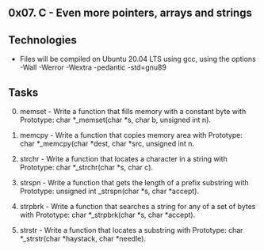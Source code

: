 ## 0x07. C - Even more pointers, arrays and strings

## Technologies
* Files will be compiled on Ubuntu 20.04 LTS using gcc, using the options -Wall -Werror -Wextra -pedantic -std=gnu89
## Tasks

0. memset - Write a function that fills memory with a constant byte with
Prototype: char *_memset(char *s, char b, unsigned int n).

1. memcpy - Write a function that copies memory area with
Prototype: char *_memcpy(char *dest, char *src, unsigned int n.

2. strchr - Write a function that locates a character in a string with
Prototype: char *_strchr(char *s, char c).

3. strspn - Write a function that gets the length of a prefix substring with
Prototype: unsigned int _strspn(char *s, char *accept).

4. strpbrk - Write a function that searches a string for any of a set of bytes with
Prototype: char *_strpbrk(char *s, char *accept).

5. strstr - Write a function that locates a substring with
Prototype: char *_strstr(char *haystack, char *needle).
